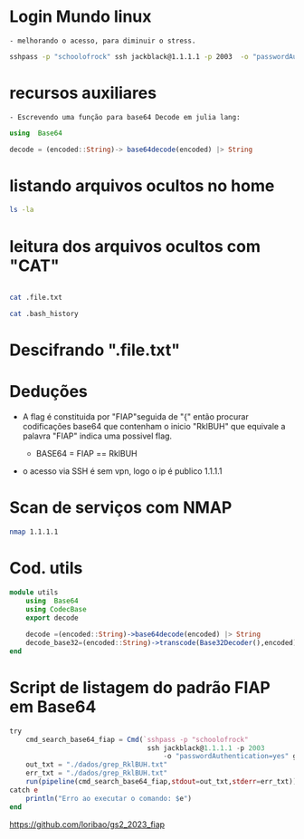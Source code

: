 # Login Mundo linux
    - melhorando o acesso, para diminuir o stress.
```bash
sshpass -p "schoolofrock" ssh jackblack@1.1.1.1 -p 2003  -o "passwordAuthentication=yes"
```


# recursos auxiliares
    - Escrevendo uma função para base64 Decode em julia lang:
```julia 
using  Base64

decode = (encoded::String)-> base64decode(encoded) |> String

```    
# listando arquivos ocultos no home

``` bash
ls -la
```

# leitura dos arquivos ocultos com "CAT"

``` bash

cat .file.txt

cat .bash_history
```

# Descifrando ".file.txt"

# Deduções

- A flag é constituida por "FIAP"seguida de "{" então procurar codificações base64 que contenham o inicio "RklBUH" que equivale a palavra "FIAP" indica uma possivel flag. 

    - BASE64 = FIAP == RklBUH

- o acesso via SSH é sem vpn, logo o ip é publico 1.1.1.1

# Scan de serviços com NMAP

```bash
nmap 1.1.1.1
```
# Cod. utils
```julia
module utils    
    using  Base64
    using CodecBase
    export decode  
      
    decode =(encoded::String)->base64decode(encoded) |> String
    decode_base32=(encoded::String)->transcode(Base32Decoder(),encoded) |> String
end 
```
# Script de listagem do padrão FIAP em Base64
``` julia
try
    cmd_search_base64_fiap = Cmd(`sshpass -p "schoolofrock" 
                                  ssh jackblack@1.1.1.1 -p 2003
                                      -o "passwordAuthentication=yes" grep -r "RklBUH" /`)
    out_txt = "./dados/grep_RklBUH.txt"
    err_txt = "./dados/grep_RklBUH.txt"
    run(pipeline(cmd_search_base64_fiap,stdout=out_txt,stderr=err_txt))    
catch e
    println("Erro ao executar o comando: $e")
end

```

https://github.com/loribao/gs2_2023_fiap